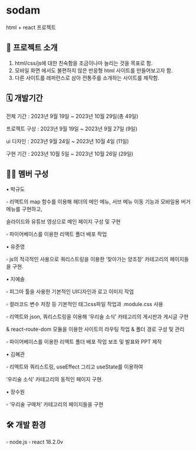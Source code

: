 
# sodam
html + react 프로젝트




## 🍶 프로젝트 소개
1. html/css/js에 대한 친숙함을 조금이나마 늘리는 것을 목표로 함.
2. 모바일 화면 에서도 불편하지 않은 반응형 html 사이트를 만들어보고자 함.
3. 다른 사이트를 레퍼런스로 삼아 전통주를 소개하는 사이트를 제작함.




## 🗓️ 개발기간
전체 기간 : 2023년 9월 19일 ~ 2023년 10월 29일(총 49일)

프로젝트 구상 : 2023년 9월 19일 ~ 2023년 9월 27일 (9일)

ui 디자인 : 2023년 9월 24일 ~ 2023년 10월 4일 (11일)

구현 기간 : 2023년 10월 5일 ~ 2023년 10월 26일 (29일)




## 🧑‍💻 멤버 구성
▪️ 박규도


 ▫️ 리액트의 map 함수를 이용해 헤더의 메인 메뉴, 서브 메뉴 이동 기능과 모바일용 버거메뉴를 구현하고, 

 
  슬라이드와 유튜브 영상으로 메인 페이지 구성 및 구현

  
 ▫️ 파이어베이스를 이용한 리액트 폴더 배포 작업
 



▪️ 유준영


 ▫️ js의 적극적인 사용으로 쿼리스트링을 이용한 ‘찾아가는 양조장’ 카테고리의 페이지들을 구현.
 



▪️ 지예솔


 ▫️ 피그마 툴을 사용한 기본적인 UI디자인과 로고 이미지 작업

 
 ▫️ 컬러코드 변수 저장 등 기본적인 태그css파일 작업과 .module.css 사용

 
 ▫️ 리액트와 json, 쿼리스트링을 이용해 ‘우리술 소식’ 카테고리의 게시판과 게시글 구현

 
  & react-route-dom 모듈을 이용한 사이트의 라우팅 작업 & 폴더 경로 구성 및 관리

  
 ▫️ 파이어베이스를 이용한 리액트 폴더 배포 작업 보조 및 발표와 PPT 제작

 


▪️ 김혜관


 ▫️ 리액트와 쿼리스트링, useEffect 그리고 useState를 이용하여

 
  ‘우리술 소식’ 카테고리의 동적인 페이지 구현.


  

▪️ 장수원


 ▫️ ‘우리술 구매처’ 카테고리의 페이지들을 구현




## 🛠️ 개발 환경
 ▫️ node.js
 ▫️ react 18.2.0v
